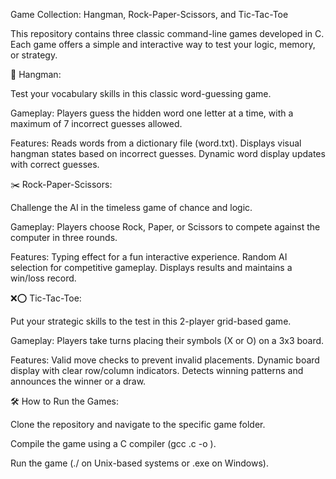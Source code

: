 Game Collection: Hangman, Rock-Paper-Scissors, and Tic-Tac-Toe

This repository contains three classic command-line games developed in C. Each game offers a simple and interactive way to test your logic, memory, or strategy.

🧩 Hangman:

Test your vocabulary skills in this classic word-guessing game.


Gameplay: Players guess the hidden word one letter at a time, with a maximum of 7 incorrect guesses allowed.

Features: Reads words from a dictionary file (word.txt).
          Displays visual hangman states based on incorrect guesses.
          Dynamic word display updates with correct guesses.

✂️ Rock-Paper-Scissors:

Challenge the AI in the timeless game of chance and logic.

Gameplay: Players choose Rock, Paper, or Scissors to compete against the computer in three rounds.

Features: Typing effect for a fun interactive experience.
          Random AI selection for competitive gameplay.
          Displays results and maintains a win/loss record.

❌⭕ Tic-Tac-Toe:

Put your strategic skills to the test in this 2-player grid-based game.

Gameplay: Players take turns placing their symbols (X or O) on a 3x3 board.

Features: Valid move checks to prevent invalid placements.
          Dynamic board display with clear row/column indicators.
          Detects winning patterns and announces the winner or a draw.

🛠️ How to Run the Games:

Clone the repository and navigate to the specific game folder.

Compile the game using a C compiler (gcc <gamefile>.c -o <gamename>).

Run the game (./<gamename> on Unix-based systems or <gamename>.exe on Windows).
